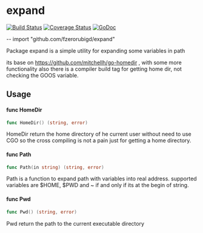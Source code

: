 # expand

[![Build Status](https://travis-ci.org/fzerorubigd/expand.svg)](https://travis-ci.org/fzerorubigd/expand)
[![Coverage Status](https://coveralls.io/repos/fzerorubigd/expand/badge.svg?branch=master&service=github)](https://coveralls.io/github/fzerorubigd/expand?branch=master)
[![GoDoc](https://godoc.org/github.com/fzerorubigd/expand?status.svg)](https://godoc.org/github.com/fzerorubigd/expand)

--
    import "github.com/fzerorubigd/expand"

Package expand is a simple utility for expanding some variables in path

its base on https://github.com/mitchellh/go-homedir , with some more functionality
also there is a compiler build tag for getting home dir, not checking the
GOOS variable.

## Usage

#### func  HomeDir

```go
func HomeDir() (string, error)
```
HomeDir return the home directory of he current user without need to use CGO so
the cross compiling is not a pain just for getting a home directory.

#### func  Path

```go
func Path(in string) (string, error)
```
Path is a function to expand path with variables into real address. supported
variables are $HOME, $PWD and ~ if and only if its at the begin of string.

#### func  Pwd

```go
func Pwd() (string, error)
```
Pwd return the path to the current executable directory
